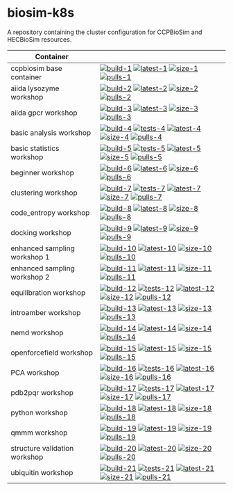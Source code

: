 # biosim-k8s
A repository containing the cluster configuration for CCPBioSim and HECBioSim resources.

| Container |                                                                                                         |
| ----------------------------- |------------------------------------------------------------------------------------ |
| ccpbiosim base container      | [![build-1]][link-1] [![latest-1]][link-1] [![size-1]][link-1] [![pulls-1]][link-1] |
| aiida lysozyme workshop       | [![build-2]][link-2] [![latest-2]][link-2] [![size-2]][link-2] [![pulls-2]][link-2] |
| aiida gpcr workshop           | [![build-3]][link-3] [![latest-3]][link-3] [![size-3]][link-3] [![pulls-3]][link-3] |
| basic analysis workshop       | [![build-4]][link-4] [![tests-4]][link-4] [![latest-4]][link-4] [![size-4]][link-4] [![pulls-4]][link-4] |
| basic statistics workshop     | [![build-5]][link-5] [![tests-5]][link-5] [![latest-5]][link-5] [![size-5]][link-5] [![pulls-5]][link-5] |
| beginner workshop             | [![build-6]][link-6] [![latest-6]][link-6] [![size-6]][link-6] [![pulls-6]][link-6] |
| clustering workshop           | [![build-7]][link-7] [![tests-7]][link-7] [![latest-7]][link-7] [![size-7]][link-7] [![pulls-7]][link-7] |
| code_entropy workshop         | [![build-8]][link-8] [![latest-8]][link-8] [![size-8]][link-8] [![pulls-8]][link-8] |
| docking workshop              | [![build-9]][link-9] [![latest-9]][link-9] [![size-9]][link-9] [![pulls-9]][link-9] |
| enhanced sampling workshop 1  | [![build-10]][link-10] [![latest-10]][link-10] [![size-10]][link-10] [![pulls-10]][link-10] |
| enhanced sampling workshop 2  | [![build-11]][link-11] [![latest-11]][link-11] [![size-11]][link-11] [![pulls-11]][link-11] |
| equilibration workshop        | [![build-12]][link-12] [![tests-12]][link-12] [![latest-12]][link-12] [![size-12]][link-12] [![pulls-12]][link-12] |
| introamber workshop           | [![build-13]][link-13] [![latest-13]][link-13] [![size-13]][link-13] [![pulls-13]][link-13] |
| nemd workshop                 | [![build-14]][link-14] [![latest-14]][link-14] [![size-14]][link-14] [![pulls-14]][link-14] |
| openforcefield workshop       | [![build-15]][link-15] [![latest-15]][link-15] [![size-15]][link-15] [![pulls-15]][link-15] |
| PCA workshop                  | [![build-16]][link-16] [![tests-16]][link-16] [![latest-16]][link-16] [![size-16]][link-16] [![pulls-16]][link-16] |
| pdb2pqr workshop              | [![build-17]][link-17] [![tests-17]][link-17] [![latest-17]][link-17] [![size-17]][link-17] [![pulls-17]][link-17] |
| python workshop               | [![build-18]][link-18] [![latest-18]][link-18] [![size-18]][link-18] [![pulls-18]][link-18] |
| qmmm workshop                 | [![build-19]][link-19] [![latest-19]][link-19] [![size-19]][link-19] [![pulls-19]][link-19] |
| structure validation workshop | [![build-20]][link-20] [![latest-20]][link-20] [![size-20]][link-20] [![pulls-20]][link-20] |
| ubiquitin workshop            | [![build-21]][link-21] [![tests-21]][link-21] [![latest-21]][link-21] [![size-21]][link-21] [![pulls-21]][link-21] |

[build-1]: https://github.com/jimboid/biosim-jupyterhub-base/actions/workflows/build.yml/badge.svg?branch=main
[latest-1]: https://img.shields.io/badge/dynamic/xml?url=https%3A%2F%2Fgithub.com%2Fjimboid%2Fbackage%2Fraw%2Findex%2Fjimboid%2Fbiosim-jupyterhub-base%2Fbiosim-jupyterhub-base.xml&query=xml%2Fversion%5B.%2Flatest%5B.%3D%22true%22%5D%5D%2Ftags%5B.!%3D%22latest%22%5D%5B.!%3D%22dev%22%5D&logo=github&label=latest&color=purple
[size-1]: https://img.shields.io/badge/dynamic/xml?url=https%3A%2F%2Fgithub.com%2Fjimboid%2Fbackage%2Fraw%2Findex%2Fjimboid%2Fbiosim-jupyterhub-base%2Fbiosim-jupyterhub-base.xml&query=xml%2Fsize&logo=github&label=size&color=orange
[pulls-1]: https://img.shields.io/badge/dynamic/xml?url=https%3A%2F%2Fgithub.com%2Fjimboid%2Fbackage%2Fraw%2Findex%2Fjimboid%2Fbiosim-jupyterhub-base%2Fbiosim-jupyterhub-base.xml&query=xml%2Fdownloads&logo=github&label=pulls&color=blue
[link-1]: https://github.com/jimboid/biosim-jupyterhub-base

[build-2]: https://github.com/jimboid/biosim-aiida-lysozyme-workshop/actions/workflows/build.yml/badge.svg?branch=main
[latest-2]: https://img.shields.io/badge/dynamic/xml?url=https%3A%2F%2Fgithub.com%2Fjimboid%2Fbackage%2Fraw%2Findex%2Fjimboid%2Fbiosim-aiida-lysozyme-workshop%2Fbiosim-aiida-lysozyme-workshop.xml&query=xml%2Fversion%5B.%2Flatest%5B.%3D%22true%22%5D%5D%2Ftags%5B.!%3D%22latest%22%5D%5B.!%3D%22dev%22%5D&logo=github&label=latest&color=purple
[size-2]: https://img.shields.io/badge/dynamic/xml?url=https%3A%2F%2Fgithub.com%2Fjimboid%2Fbackage%2Fraw%2Findex%2Fjimboid%2Fbiosim-aiida-lysozyme-workshop%2Fbiosim-aiida-lysozyme-workshop.xml&query=xml%2Fsize&logo=github&label=size&color=orange
[pulls-2]: https://img.shields.io/badge/dynamic/xml?url=https%3A%2F%2Fgithub.com%2Fjimboid%2Fbackage%2Fraw%2Findex%2Fjimboid%2Fbiosim-aiida-lysozyme-workshop%2Fbiosim-aiida-lysozyme-workshop.xml&query=xml%2Fdownloads&logo=github&label=pulls&color=blue
[link-2]: https://github.com/jimboid/biosim-aiida-lysozyme-workshop

[build-3]: https://github.com/jimboid/biosim-aiida-gpcr-workshop/actions/workflows/build.yml/badge.svg?branch=main
[latest-3]: https://img.shields.io/badge/dynamic/xml?url=https%3A%2F%2Fgithub.com%2Fjimboid%2Fbackage%2Fraw%2Findex%2Fjimboid%2Fbiosim-aiida-gpcr-workshop%2Fbiosim-aiida-gpcr-workshop.xml&query=xml%2Fversion%5B.%2Flatest%5B.%3D%22true%22%5D%5D%2Ftags%5B.!%3D%22latest%22%5D%5B.!%3D%22dev%22%5D&logo=github&label=latest&color=purple
[size-3]: https://img.shields.io/badge/dynamic/xml?url=https%3A%2F%2Fgithub.com%2Fjimboid%2Fbackage%2Fraw%2Findex%2Fjimboid%2Fbiosim-aiida-gpcr-workshop%2Fbiosim-aiida-gpcr-workshop.xml&query=xml%2Fsize&logo=github&label=size&color=orange
[pulls-3]: https://img.shields.io/badge/dynamic/xml?url=https%3A%2F%2Fgithub.com%2Fjimboid%2Fbackage%2Fraw%2Findex%2Fjimboid%2Fbiosim-aiida-gpcr-workshop%2Fbiosim-aiida-gpcr-workshop.xml&query=xml%2Fdownloads&logo=github&label=pulls&color=blue
[link-3]: https://github.com/jimboid/biosim-aiida-gpcr-workshop

[build-4]: https://github.com/jimboid/biosim-basic-analysis-workshop/actions/workflows/build.yml/badge.svg?branch=main
[tests-4]: https://github.com/jimboid/biosim-basic-analysis-workshop/actions/workflows/test.yaml/badge.svg?branch=main
[latest-4]: https://img.shields.io/badge/dynamic/xml?url=https%3A%2F%2Fgithub.com%2Fjimboid%2Fbackage%2Fraw%2Findex%2Fjimboid%2Fbiosim-basic-analysis-workshop%2Fbiosim-basic-analysis-workshop.xml&query=xml%2Fversion%5B.%2Flatest%5B.%3D%22true%22%5D%5D%2Ftags%5B.!%3D%22latest%22%5D%5B.!%3D%22dev%22%5D&logo=github&label=latest&color=purple
[size-4]: https://img.shields.io/badge/dynamic/xml?url=https%3A%2F%2Fgithub.com%2Fjimboid%2Fbackage%2Fraw%2Findex%2Fjimboid%2Fbiosim-basic-analysis-workshop%2Fbiosim-basic-analysis-workshop.xml&query=xml%2Fsize&logo=github&label=size&color=orange
[pulls-4]: https://img.shields.io/badge/dynamic/xml?url=https%3A%2F%2Fgithub.com%2Fjimboid%2Fbackage%2Fraw%2Findex%2Fjimboid%2Fbiosim-basic-analysis-workshop%2Fbiosim-basic-analysis-workshop.xml&query=xml%2Fdownloads&logo=github&label=pulls&color=blue
[link-4]: https://github.com/jimboid/biosim-basic-analysis-workshop

[build-5]: https://github.com/jimboid/biosim-basic-statistics-workshop/actions/workflows/build.yml/badge.svg?branch=main
[tests-5]: https://github.com/jimboid/biosim-basic-statistics-workshop/actions/workflows/test.yaml/badge.svg?branch=main
[latest-5]: https://img.shields.io/badge/dynamic/xml?url=https%3A%2F%2Fgithub.com%2Fjimboid%2Fbackage%2Fraw%2Findex%2Fjimboid%2Fbiosim-basic-statistics-workshop%2Fbiosim-basic-statistics-workshop.xml&query=xml%2Fversion%5B.%2Flatest%5B.%3D%22true%22%5D%5D%2Ftags%5B.!%3D%22latest%22%5D%5B.!%3D%22dev%22%5D&logo=github&label=latest&color=purple
[size-5]: https://img.shields.io/badge/dynamic/xml?url=https%3A%2F%2Fgithub.com%2Fjimboid%2Fbackage%2Fraw%2Findex%2Fjimboid%2Fbiosim-basic-statistics-workshop%2Fbiosim-basic-statistics-workshop.xml&query=xml%2Fsize&logo=github&label=size&color=orange
[pulls-5]: https://img.shields.io/badge/dynamic/xml?url=https%3A%2F%2Fgithub.com%2Fjimboid%2Fbackage%2Fraw%2Findex%2Fjimboid%2Fbiosim-basic-statistics-workshop%2Fbiosim-basic-statistics-workshop.xml&query=xml%2Fdownloads&logo=github&label=pulls&color=blue
[link-5]: https://github.com/jimboid/biosim-basic-statistics-workshop

[build-6]: https://github.com/jimboid/biosim-beginners-workshop/actions/workflows/build.yml/badge.svg?branch=main
[latest-6]: https://img.shields.io/badge/dynamic/xml?url=https%3A%2F%2Fgithub.com%2Fjimboid%2Fbackage%2Fraw%2Findex%2Fjimboid%2Fbiosim-beginners-workshop%2Fbiosim-beginners-workshop.xml&query=xml%2Fversion%5B.%2Flatest%5B.%3D%22true%22%5D%5D%2Ftags%5B.!%3D%22latest%22%5D%5B.!%3D%22dev%22%5D&logo=github&label=latest&color=purple
[size-6]: https://img.shields.io/badge/dynamic/xml?url=https%3A%2F%2Fgithub.com%2Fjimboid%2Fbackage%2Fraw%2Findex%2Fjimboid%2Fbiosim-beginners-workshop%2Fbiosim-beginners-workshop.xml&query=xml%2Fsize&logo=github&label=size&color=orange
[pulls-6]: https://img.shields.io/badge/dynamic/xml?url=https%3A%2F%2Fgithub.com%2Fjimboid%2Fbackage%2Fraw%2Findex%2Fjimboid%2Fbiosim-beginners-workshop%2Fbiosim-beginners-workshop.xml&query=xml%2Fdownloads&logo=github&label=pulls&color=blue
[link-6]: https://github.com/jimboid/biosim-beginners-workshop

[build-7]: https://github.com/jimboid/biosim-clustering-workshop/actions/workflows/build.yml/badge.svg?branch=main
[tests-7]: https://github.com/jimboid/biosim-clustering-workshop/actions/workflows/test.yaml/badge.svg?branch=main
[latest-7]: https://img.shields.io/badge/dynamic/xml?url=https%3A%2F%2Fgithub.com%2Fjimboid%2Fbackage%2Fraw%2Findex%2Fjimboid%2Fbiosim-clustering-workshop%2Fbiosim-clustering-workshop.xml&query=xml%2Fversion%5B.%2Flatest%5B.%3D%22true%22%5D%5D%2Ftags%5B.!%3D%22latest%22%5D%5B.!%3D%22dev%22%5D&logo=github&label=latest&color=purple
[size-7]: https://img.shields.io/badge/dynamic/xml?url=https%3A%2F%2Fgithub.com%2Fjimboid%2Fbackage%2Fraw%2Findex%2Fjimboid%2Fbiosim-clustering-workshop%2Fbiosim-clustering-workshop.xml&query=xml%2Fsize&logo=github&label=size&color=orange
[pulls-7]: https://img.shields.io/badge/dynamic/xml?url=https%3A%2F%2Fgithub.com%2Fjimboid%2Fbackage%2Fraw%2Findex%2Fjimboid%2Fbiosim-clustering-workshop%2Fbiosim-clustering-workshop.xml&query=xml%2Fdownloads&logo=github&label=pulls&color=blue
[link-7]: https://github.com/jimboid/biosim-clustering-workshop

[build-8]: https://github.com/jimboid/biosim-codeentropy-workshop/actions/workflows/build.yml/badge.svg?branch=main
[latest-8]: https://img.shields.io/badge/dynamic/xml?url=https%3A%2F%2Fgithub.com%2Fjimboid%2Fbackage%2Fraw%2Findex%2Fjimboid%2Fbiosim-codeentropy-workshop%2Fbiosim-codeentropy-workshop.xml&query=xml%2Fversion%5B.%2Flatest%5B.%3D%22true%22%5D%5D%2Ftags%5B.!%3D%22latest%22%5D%5B.!%3D%22dev%22%5D&logo=github&label=latest&color=purple
[size-8]: https://img.shields.io/badge/dynamic/xml?url=https%3A%2F%2Fgithub.com%2Fjimboid%2Fbackage%2Fraw%2Findex%2Fjimboid%2Fbiosim-codeentropy-workshop%2Fbiosim-codeentropy-workshop.xml&query=xml%2Fsize&logo=github&label=size&color=orange
[pulls-8]: https://img.shields.io/badge/dynamic/xml?url=https%3A%2F%2Fgithub.com%2Fjimboid%2Fbackage%2Fraw%2Findex%2Fjimboid%2Fbiosim-codeentropy-workshop%2Fbiosim-codeentropy-workshop.xml&query=xml%2Fdownloads&logo=github&label=pulls&color=blue
[link-8]: https://github.com/jimboid/biosim-codeentropy-workshop

[build-9]: https://github.com/jimboid/biosim-docking-workshop/actions/workflows/build.yml/badge.svg?branch=main
[latest-9]: https://img.shields.io/badge/dynamic/xml?url=https%3A%2F%2Fgithub.com%2Fjimboid%2Fbackage%2Fraw%2Findex%2Fjimboid%2Fbiosim-docking-workshop%2Fbiosim-docking-workshop.xml&query=xml%2Fversion%5B.%2Flatest%5B.%3D%22true%22%5D%5D%2Ftags%5B.!%3D%22latest%22%5D%5B.!%3D%22dev%22%5D&logo=github&label=latest&color=purple
[size-9]: https://img.shields.io/badge/dynamic/xml?url=https%3A%2F%2Fgithub.com%2Fjimboid%2Fbackage%2Fraw%2Findex%2Fjimboid%2Fbiosim-docking-workshop%2Fbiosim-docking-workshop.xml&query=xml%2Fsize&logo=github&label=size&color=orange
[pulls-9]: https://img.shields.io/badge/dynamic/xml?url=https%3A%2F%2Fgithub.com%2Fjimboid%2Fbackage%2Fraw%2Findex%2Fjimboid%2Fbiosim-docking-workshop%2Fbiosim-docking-workshop.xml&query=xml%2Fdownloads&logo=github&label=pulls&color=blue
[link-9]: https://github.com/jimboid/biosim-docking-workshop

[build-10]: https://github.com/jimboid/biosim-enhanced-sampling-workshop/actions/workflows/build.yml/badge.svg?branch=main
[latest-10]: https://img.shields.io/badge/dynamic/xml?url=https%3A%2F%2Fgithub.com%2Fjimboid%2Fbackage%2Fraw%2Findex%2Fjimboid%2Fbiosim-enhanced-sampling-workshop%2Fbiosim-enhanced-sampling-workshop-part1.xml&query=xml%2Fversion%5B.%2Flatest%5B.%3D%22true%22%5D%5D%2Ftags%5B.!%3D%22latest%22%5D%5B.!%3D%22dev%22%5D&logo=github&label=latest&color=purple
[size-10]: https://img.shields.io/badge/dynamic/xml?url=https%3A%2F%2Fgithub.com%2Fjimboid%2Fbackage%2Fraw%2Findex%2Fjimboid%2Fbiosim-enhanced-sampling-workshop%2Fbiosim-enhanced-sampling-workshop-part1.xml&query=xml%2Fsize&logo=github&label=size&color=orange
[pulls-10]: https://img.shields.io/badge/dynamic/xml?url=https%3A%2F%2Fgithub.com%2Fjimboid%2Fbackage%2Fraw%2Findex%2Fjimboid%2Fbiosim-enhanced-sampling-workshop%2Fbiosim-enhanced-sampling-workshop-part1.xml&query=xml%2Fdownloads&logo=github&label=pulls&color=blue
[link-10]: https://github.com/jimboid/biosim-enhanced-sampling-workshop

[build-11]: https://github.com/jimboid/biosim-enhanced-sampling-workshop/actions/workflows/build.yml/badge.svg?branch=main
[latest-11]: https://img.shields.io/badge/dynamic/xml?url=https%3A%2F%2Fgithub.com%2Fjimboid%2Fbackage%2Fraw%2Findex%2Fjimboid%2Fbiosim-enhanced-sampling-workshop%2Fbiosim-enhanced-sampling-workshop-part2.xml&query=xml%2Fversion%5B.%2Flatest%5B.%3D%22true%22%5D%5D%2Ftags%5B.!%3D%22latest%22%5D%5B.!%3D%22dev%22%5D&logo=github&label=latest&color=purple
[size-11]: https://img.shields.io/badge/dynamic/xml?url=https%3A%2F%2Fgithub.com%2Fjimboid%2Fbackage%2Fraw%2Findex%2Fjimboid%2Fbiosim-enhanced-sampling-workshop%2Fbiosim-enhanced-sampling-workshop-part2.xml&query=xml%2Fsize&logo=github&label=size&color=orange
[pulls-11]: https://img.shields.io/badge/dynamic/xml?url=https%3A%2F%2Fgithub.com%2Fjimboid%2Fbackage%2Fraw%2Findex%2Fjimboid%2Fbiosim-enhanced-sampling-workshop%2Fbiosim-enhanced-sampling-workshop-part2.xml&query=xml%2Fdownloads&logo=github&label=pulls&color=blue
[link-11]: https://github.com/jimboid/biosim-enhanced-sampling-workshop

[build-12]: https://github.com/jimboid/biosim-equilibration-workshop/actions/workflows/build.yml/badge.svg?branch=main
[tests-12]: https://github.com/jimboid/biosim-equilibration-workshop/actions/workflows/test.yaml/badge.svg?branch=main
[latest-12]: https://img.shields.io/badge/dynamic/xml?url=https%3A%2F%2Fgithub.com%2Fjimboid%2Fbackage%2Fraw%2Findex%2Fjimboid%2Fbiosim-equilibration-workshop%2Fbiosim-equilibration-workshop.xml&query=xml%2Fversion%5B.%2Flatest%5B.%3D%22true%22%5D%5D%2Ftags%5B.!%3D%22latest%22%5D%5B.!%3D%22dev%22%5D&logo=github&label=latest&color=purple
[size-12]: https://img.shields.io/badge/dynamic/xml?url=https%3A%2F%2Fgithub.com%2Fjimboid%2Fbackage%2Fraw%2Findex%2Fjimboid%2Fbiosim-equilibration-workshop%2Fbiosim-equilibration-workshop.xml&query=xml%2Fsize&logo=github&label=size&color=orange
[pulls-12]: https://img.shields.io/badge/dynamic/xml?url=https%3A%2F%2Fgithub.com%2Fjimboid%2Fbackage%2Fraw%2Findex%2Fjimboid%2Fbiosim-equilibration-workshop%2Fbiosim-equilibration-workshop.xml&query=xml%2Fdownloads&logo=github&label=pulls&color=blue
[link-12]: https://github.com/jimboid/biosim-equilibration-workshop

[build-13]: https://github.com/jimboid/biosim-introamber-workshop/actions/workflows/build.yml/badge.svg?branch=main
[latest-13]: https://img.shields.io/badge/dynamic/xml?url=https%3A%2F%2Fgithub.com%2Fjimboid%2Fbackage%2Fraw%2Findex%2Fjimboid%2Fbiosim-introamber-workshop%2Fbiosim-introamber-workshop.xml&query=xml%2Fversion%5B.%2Flatest%5B.%3D%22true%22%5D%5D%2Ftags%5B.!%3D%22latest%22%5D%5B.!%3D%22dev%22%5D&logo=github&label=latest&color=purple
[size-13]: https://img.shields.io/badge/dynamic/xml?url=https%3A%2F%2Fgithub.com%2Fjimboid%2Fbackage%2Fraw%2Findex%2Fjimboid%2Fbiosim-introamber-workshop%2Fbiosim-introamber-workshop.xml&query=xml%2Fsize&logo=github&label=size&color=orange
[pulls-13]: https://img.shields.io/badge/dynamic/xml?url=https%3A%2F%2Fgithub.com%2Fjimboid%2Fbackage%2Fraw%2Findex%2Fjimboid%2Fbiosim-introamber-workshop%2Fbiosim-introamber-workshop.xml&query=xml%2Fdownloads&logo=github&label=pulls&color=blue
[link-13]: https://github.com/jimboid/biosim-introamber-workshop

[build-14]: https://github.com/jimboid/biosim-nemd-workshop/actions/workflows/build.yml/badge.svg?branch=main
[latest-14]: https://img.shields.io/badge/dynamic/xml?url=https%3A%2F%2Fgithub.com%2Fjimboid%2Fbackage%2Fraw%2Findex%2Fjimboid%2Fbiosim-nemd-workshop%2Fbiosim-nemd-workshop.xml&query=xml%2Fversion%5B.%2Flatest%5B.%3D%22true%22%5D%5D%2Ftags%5B.!%3D%22latest%22%5D%5B.!%3D%22dev%22%5D&logo=github&label=latest&color=purple
[size-14]: https://img.shields.io/badge/dynamic/xml?url=https%3A%2F%2Fgithub.com%2Fjimboid%2Fbackage%2Fraw%2Findex%2Fjimboid%2Fbiosim-nemd-workshop%2Fbiosim-nemd-workshop.xml&query=xml%2Fsize&logo=github&label=size&color=orange
[pulls-14]: https://img.shields.io/badge/dynamic/xml?url=https%3A%2F%2Fgithub.com%2Fjimboid%2Fbackage%2Fraw%2Findex%2Fjimboid%2Fbiosim-nemd-workshop%2Fbiosim-nemd-workshop.xml&query=xml%2Fdownloads&logo=github&label=pulls&color=blue
[link-14]: https://github.com/jimboid/biosim-nemd-workshop

[build-15]: https://github.com/jimboid/biosim-openff-workshop/actions/workflows/build.yml/badge.svg?branch=main
[latest-15]: https://img.shields.io/badge/dynamic/xml?url=https%3A%2F%2Fgithub.com%2Fjimboid%2Fbackage%2Fraw%2Findex%2Fjimboid%2Fbiosim-openff-workshop%2Fbiosim-openff-workshop.xml&query=xml%2Fversion%5B.%2Flatest%5B.%3D%22true%22%5D%5D%2Ftags%5B.!%3D%22latest%22%5D%5B.!%3D%22dev%22%5D&logo=github&label=latest&color=purple
[size-15]: https://img.shields.io/badge/dynamic/xml?url=https%3A%2F%2Fgithub.com%2Fjimboid%2Fbackage%2Fraw%2Findex%2Fjimboid%2Fbiosim-openff-workshop%2Fbiosim-openff-workshop.xml&query=xml%2Fsize&logo=github&label=size&color=orange
[pulls-15]: https://img.shields.io/badge/dynamic/xml?url=https%3A%2F%2Fgithub.com%2Fjimboid%2Fbackage%2Fraw%2Findex%2Fjimboid%2Fbiosim-openff-workshop%2Fbiosim-openff-workshop.xml&query=xml%2Fdownloads&logo=github&label=pulls&color=blue
[link-15]: https://github.com/jimboid/biosim-openff-workshop

[build-16]: https://github.com/jimboid/biosim-pca-workshop/actions/workflows/build.yml/badge.svg?branch=main
[tests-16]: https://github.com/jimboid/biosim-pca-workshop/actions/workflows/test.yaml/badge.svg?branch=main
[latest-16]: https://img.shields.io/badge/dynamic/xml?url=https%3A%2F%2Fgithub.com%2Fjimboid%2Fbackage%2Fraw%2Findex%2Fjimboid%2Fbiosim-pca-workshop%2Fbiosim-pca-workshop.xml&query=xml%2Fversion%5B.%2Flatest%5B.%3D%22true%22%5D%5D%2Ftags%5B.!%3D%22latest%22%5D%5B.!%3D%22dev%22%5D&logo=github&label=latest&color=purple
[size-16]: https://img.shields.io/badge/dynamic/xml?url=https%3A%2F%2Fgithub.com%2Fjimboid%2Fbackage%2Fraw%2Findex%2Fjimboid%2Fbiosim-pca-workshop%2Fbiosim-pca-workshop.xml&query=xml%2Fsize&logo=github&label=size&color=orange
[pulls-16]: https://img.shields.io/badge/dynamic/xml?url=https%3A%2F%2Fgithub.com%2Fjimboid%2Fbackage%2Fraw%2Findex%2Fjimboid%2Fbiosim-pca-workshop%2Fbiosim-pca-workshop.xml&query=xml%2Fdownloads&logo=github&label=pulls&color=blue
[link-16]: https://github.com/jimboid/biosim-pca-workshop

[build-17]: https://github.com/jimboid/biosim-pdb2pqr-workshop/actions/workflows/build.yml/badge.svg?branch=main
[tests-17]: https://github.com/jimboid/biosim-pdb2pqr-workshop/actions/workflows/test.yaml/badge.svg?branch=main
[latest-17]: https://img.shields.io/badge/dynamic/xml?url=https%3A%2F%2Fgithub.com%2Fjimboid%2Fbackage%2Fraw%2Findex%2Fjimboid%2Fbiosim-pdb2pqr-workshop%2Fbiosim-pdb2pqr-workshop.xml&query=xml%2Fversion%5B.%2Flatest%5B.%3D%22true%22%5D%5D%2Ftags%5B.!%3D%22latest%22%5D%5B.!%3D%22dev%22%5D&logo=github&label=latest&color=purple
[size-17]: https://img.shields.io/badge/dynamic/xml?url=https%3A%2F%2Fgithub.com%2Fjimboid%2Fbackage%2Fraw%2Findex%2Fjimboid%2Fbiosim-pdb2pqr-workshop%2Fbiosim-pdb2pqr-workshop.xml&query=xml%2Fsize&logo=github&label=size&color=orange
[pulls-17]: https://img.shields.io/badge/dynamic/xml?url=https%3A%2F%2Fgithub.com%2Fjimboid%2Fbackage%2Fraw%2Findex%2Fjimboid%2Fbiosim-pdb2pqr-workshop%2Fbiosim-pdb2pqr-workshop.xml&query=xml%2Fdownloads&logo=github&label=pulls&color=blue
[link-17]: https://github.com/jimboid/biosim-pdb2pqr-workshop

[build-18]: https://github.com/jimboid/biosim-python-workshop/actions/workflows/build.yml/badge.svg?branch=main
[latest-18]: https://img.shields.io/badge/dynamic/xml?url=https%3A%2F%2Fgithub.com%2Fjimboid%2Fbackage%2Fraw%2Findex%2Fjimboid%2Fbiosim-python-workshop%2Fbiosim-python-workshop.xml&query=xml%2Fversion%5B.%2Flatest%5B.%3D%22true%22%5D%5D%2Ftags%5B.!%3D%22latest%22%5D%5B.!%3D%22dev%22%5D&logo=github&label=latest&color=purple
[size-18]: https://img.shields.io/badge/dynamic/xml?url=https%3A%2F%2Fgithub.com%2Fjimboid%2Fbackage%2Fraw%2Findex%2Fjimboid%2Fbiosim-python-workshop%2Fbiosim-python-workshop.xml&query=xml%2Fsize&logo=github&label=size&color=orange
[pulls-18]: https://img.shields.io/badge/dynamic/xml?url=https%3A%2F%2Fgithub.com%2Fjimboid%2Fbackage%2Fraw%2Findex%2Fjimboid%2Fbiosim-python-workshop%2Fbiosim-python-workshop.xml&query=xml%2Fdownloads&logo=github&label=pulls&color=blue
[link-18]: https://github.com/jimboid/biosim-python-workshop

[build-19]: https://github.com/jimboid/biosim-qmmm-workshop/actions/workflows/build.yml/badge.svg?branch=main
[latest-19]: https://img.shields.io/badge/dynamic/xml?url=https%3A%2F%2Fgithub.com%2Fjimboid%2Fbackage%2Fraw%2Findex%2Fjimboid%2Fbiosim-qmmm-workshop%2Fbiosim-qmmm-workshop.xml&query=xml%2Fversion%5B.%2Flatest%5B.%3D%22true%22%5D%5D%2Ftags%5B.!%3D%22latest%22%5D%5B.!%3D%22dev%22%5D&logo=github&label=latest&color=purple
[size-19]: https://img.shields.io/badge/dynamic/xml?url=https%3A%2F%2Fgithub.com%2Fjimboid%2Fbackage%2Fraw%2Findex%2Fjimboid%2Fbiosim-qmmm-workshop%2Fbiosim-qmmm-workshop.xml&query=xml%2Fsize&logo=github&label=size&color=orange
[pulls-19]: https://img.shields.io/badge/dynamic/xml?url=https%3A%2F%2Fgithub.com%2Fjimboid%2Fbackage%2Fraw%2Findex%2Fjimboid%2Fbiosim-qmmm-workshop%2Fbiosim-qmmm-workshop.xml&query=xml%2Fdownloads&logo=github&label=pulls&color=blue
[link-19]: https://github.com/jimboid/biosim-qmmm-workshop

[build-20]: https://github.com/jimboid/biosim-structure-validation-workshop/actions/workflows/build.yml/badge.svg?branch=main
[latest-20]: https://img.shields.io/badge/dynamic/xml?url=https%3A%2F%2Fgithub.com%2Fjimboid%2Fbackage%2Fraw%2Findex%2Fjimboid%2Fbiosim-structure-validation-workshop%2Fbiosim-structure-validation-workshop.xml&query=xml%2Fversion%5B.%2Flatest%5B.%3D%22true%22%5D%5D%2Ftags%5B.!%3D%22latest%22%5D%5B.!%3D%22dev%22%5D&logo=github&label=latest&color=purple
[size-20]: https://img.shields.io/badge/dynamic/xml?url=https%3A%2F%2Fgithub.com%2Fjimboid%2Fbackage%2Fraw%2Findex%2Fjimboid%2Fbiosim-structure-validation-workshop%2Fbiosim-structure-validation-workshop.xml&query=xml%2Fsize&logo=github&label=size&color=orange
[pulls-20]: https://img.shields.io/badge/dynamic/xml?url=https%3A%2F%2Fgithub.com%2Fjimboid%2Fbackage%2Fraw%2Findex%2Fjimboid%2Fbiosim-structure-validation-workshop%2Fbiosim-structure-validation-workshop.xml&query=xml%2Fdownloads&logo=github&label=pulls&color=blue
[link-20]: https://github.com/jimboid/biosim-structure-validation-workshop

[build-21]: https://github.com/jimboid/biosim-ubiquitin-analysis-workshop/actions/workflows/build.yml/badge.svg?branch=main
[tests-21]: https://github.com/jimboid/biosim-ubiquitin-analysis-workshop/actions/workflows/test.yaml/badge.svg?branch=main
[latest-21]: https://img.shields.io/badge/dynamic/xml?url=https%3A%2F%2Fgithub.com%2Fjimboid%2Fbackage%2Fraw%2Findex%2Fjimboid%2Fbiosim-ubiquitin-analysis-workshop%2Fbiosim-ubiquitin-analysis-workshop.xml&query=xml%2Fversion%5B.%2Flatest%5B.%3D%22true%22%5D%5D%2Ftags%5B.!%3D%22latest%22%5D%5B.!%3D%22dev%22%5D&logo=github&label=latest&color=purple
[size-21]: https://img.shields.io/badge/dynamic/xml?url=https%3A%2F%2Fgithub.com%2Fjimboid%2Fbackage%2Fraw%2Findex%2Fjimboid%2Fbiosim-ubiquitin-analysis-workshop%2Fbiosim-ubiquitin-analysis-workshop.xml&query=xml%2Fsize&logo=github&label=size&color=orange
[pulls-21]: https://img.shields.io/badge/dynamic/xml?url=https%3A%2F%2Fgithub.com%2Fjimboid%2Fbackage%2Fraw%2Findex%2Fjimboid%2Fbiosim-ubiquitin-analysis-workshop%2Fbiosim-ubiquitin-analysis-workshop.xml&query=xml%2Fdownloads&logo=github&label=pulls&color=blue
[link-21]: https://github.com/jimboid/biosim-ubiquitin-analysis-workshop
